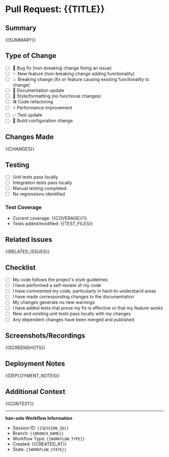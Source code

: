 # Pull Request: {{TITLE}}

## Summary
<!-- Brief description of what this PR does -->
{{SUMMARY}}

## Type of Change
<!-- Mark relevant options with [x] -->
- [ ] 🐛 Bug fix (non-breaking change fixing an issue)
- [ ] ✨ New feature (non-breaking change adding functionality)
- [ ] 💥 Breaking change (fix or feature causing existing functionality to change)
- [ ] 📝 Documentation update
- [ ] 🎨 Style/formatting (no functional changes)
- [ ] ♻️ Code refactoring
- [ ] ⚡ Performance improvement
- [ ] ✅ Test update
- [ ] 🔧 Build configuration change

## Changes Made
<!-- List the specific changes made in this PR -->
{{CHANGES}}

## Testing
<!-- Describe the testing performed -->
- [ ] Unit tests pass locally
- [ ] Integration tests pass locally
- [ ] Manual testing completed
- [ ] No regressions identified

### Test Coverage
- Current coverage: {{COVERAGE}}%
- Tests added/modified: {{TEST_FILES}}

## Related Issues
<!-- Link related issues using #issue_number -->
{{RELATED_ISSUES}}

## Checklist
<!-- Ensure all items are completed before submitting -->
- [ ] My code follows the project's style guidelines
- [ ] I have performed a self-review of my code
- [ ] I have commented my code, particularly in hard-to-understand areas
- [ ] I have made corresponding changes to the documentation
- [ ] My changes generate no new warnings
- [ ] I have added tests that prove my fix is effective or that my feature works
- [ ] New and existing unit tests pass locally with my changes
- [ ] Any dependent changes have been merged and published

## Screenshots/Recordings
<!-- If applicable, add screenshots or recordings to help explain your changes -->
{{SCREENSHOTS}}

## Deployment Notes
<!-- Any special considerations for deployment -->
{{DEPLOYMENT_NOTES}}

## Additional Context
<!-- Add any other context about the PR here -->
{{CONTEXT}}

---

**han-solo Workflow Information**
- Session ID: `{{SESSION_ID}}`
- Branch: `{{BRANCH_NAME}}`
- Workflow Type: `{{WORKFLOW_TYPE}}`
- Created: {{CREATED_AT}}
- State: `{{WORKFLOW_STATE}}`

<!-- This PR was created using han-solo Git workflow automation -->
<!-- Learn more: https://github.com/your-org/han-solo -->
